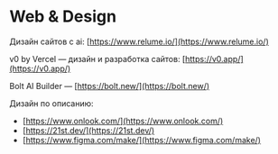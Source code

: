 # Web & Design

Дизайн сайтов с ai: [https://www.relume.io/](https://www.relume.io/)

v0 by Vercel — дизайн и разработка сайтов: [https://v0.app/](https://v0.app/)

Bolt AI Builder — [https://bolt.new/](https://bolt.new/)

Дизайн по описанию:&#x20;

* [https://www.onlook.com/](https://www.onlook.com/)
* [https://21st.dev/](https://21st.dev/)
* [https://www.figma.com/make/](https://www.figma.com/make/)
